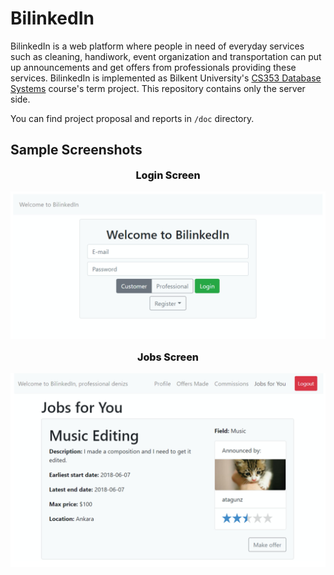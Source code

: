 # BilinkedIn
BilinkedIn is a web platform where people in need of everyday services such as cleaning, handiwork, event organization and transportation can put up announcements and get offers from professionals providing these services. BilinkedIn is implemented as Bilkent University's [CS353 Database Systems](https://stars.bilkent.edu.tr/syllabus/view/CS/353/CS_BS/) course's term project. This repository contains only the server side.  
  
You can find project proposal and reports in `/doc` directory.

## Sample Screenshots  
<p style="font-size: 16px; font-weight:800;" align="center"> Login Screen </p>  
<p align="center">  <img width="600" src="/docs/img/login.png">  </p>  
<p style="font-size: 16px; font-weight:800;" align="center"> Jobs Screen </p>  
<p align="center">  <img width="600" src="docs//img/jobs.png">  </p>  

